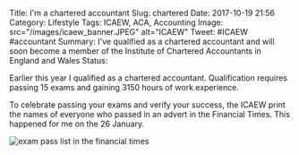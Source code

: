 Title: I'm a chartered accountant
Slug: chartered
Date: 2017-10-19 21:56
Category: Lifestyle 
Tags: ICAEW, ACA, Accounting
Image: src="/images/icaew_banner.JPEG" alt="ICAEW" 
Tweet: #ICAEW #accountant
Summary: I've qualified as a chartered accountant and will soon become a member of the Institute of Chartered Accountants in England and Wales
Status:

Earlier this year I qualified as a chartered accountant. Qualification requires passing 15 exams and gaining 3150 hours of work experience. 

To celebrate passing your exams and verify your success, the ICAEW print the names of everyone who passed in an advert in the Financial Times. This happened for me on the 26 January.

![exam pass list in the financial times]({filename}../images/exam_pass_list.jpg)

